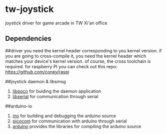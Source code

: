 tw-joystick
===========

joystick driver for game arcade in TW Xi'an office


Dependencies
-----------

##driver
  you need the kernel header corresponding to you kernel version.
  if you are going to cross-compile it, you need the kernel header which matches your device's kernel version. of course, the cross toolchain is required. for raspberry PI you can check out this repo: https://github.com/coney/raspi 

##joystick daemon & libsmsg
1. [libpoco](http://pocoproject.org/) for buiding the daemon application
2. [libserial](http://libserial.sourceforge.net/) for communication through serial

##arduino-io
1. [ino](http://inotool.org/) for building and debugging the arduino source
2. [picocom](https://code.google.com/p/picocom/) for communication with arduino through serial
3. [arduino](http://arduino.cc/en/Main/Software) provides the libraries for compiling the arduino source
